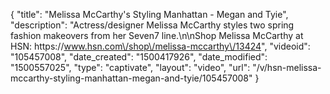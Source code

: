 {
    "title": "Melissa McCarthy's Styling Manhattan - Megan and Tyie",
    "description": "Actress\/designer Melissa McCarthy styles two spring fashion makeovers from her Seven7 line.\n\nShop Melissa McCarthy at HSN: https:\/\/www.hsn.com\/shop\/melissa-mccarthy\/13424",
    "videoid": "105457008",
    "date_created": "1500417926",
    "date_modified": "1500557025",
    "type": "captivate",
    "layout": "video",
    "url": "\/v\/hsn-melissa-mccarthy-styling-manhattan-megan-and-tyie\/105457008"
}